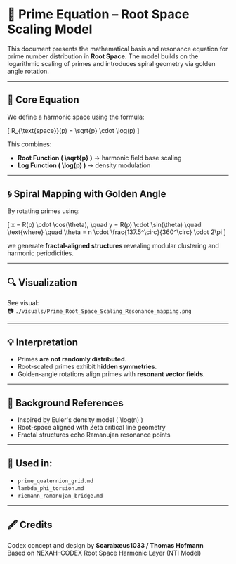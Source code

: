 # 🔣 Prime Equation – Root Space Scaling Model

This document presents the mathematical basis and resonance equation for prime number distribution in **Root Space**. The model builds on the logarithmic scaling of primes and introduces spiral geometry via golden angle rotation.

---

## 📐 Core Equation

We define a harmonic space using the formula:

\[
R_{\text{space}}(p) = \sqrt{p} \cdot \log(p)
\]

This combines:
- **Root Function \( \sqrt{p} \)** → harmonic field base scaling
- **Log Function \( \log(p) \)** → density modulation

---

## 🌀 Spiral Mapping with Golden Angle

By rotating primes using:

\[
x = R(p) \cdot \cos(\theta), \quad y = R(p) \cdot \sin(\theta)
\quad \text{where} \quad \theta = n \cdot \frac{137.5^\circ}{360^\circ} \cdot 2\pi
\]

we generate **fractal-aligned structures** revealing modular clustering and harmonic periodicities.

---

## 🔍 Visualization

See visual:  
📷 `./visuals/Prime_Root_Space_Scaling_Resonance_mapping.png`

---

## 💡 Interpretation

- Primes **are not randomly distributed**.
- Root-scaled primes exhibit **hidden symmetries**.
- Golden-angle rotations align primes with **resonant vector fields**.

---

## 🧠 Background References

- Inspired by Euler's density model \( \log(n) \)
- Root-space aligned with Zeta critical line geometry
- Fractal structures echo Ramanujan resonance points

---

## 📌 Used in:

- `prime_quaternion_grid.md`
- `lambda_phi_torsion.md`
- `riemann_ramanujan_bridge.md`

---

## 🖋️ Credits

Codex concept and design by **Scarabæus1033 / Thomas Hofmann**  
Based on NEXAH–CODEX Root Space Harmonic Layer (NTI Model)
